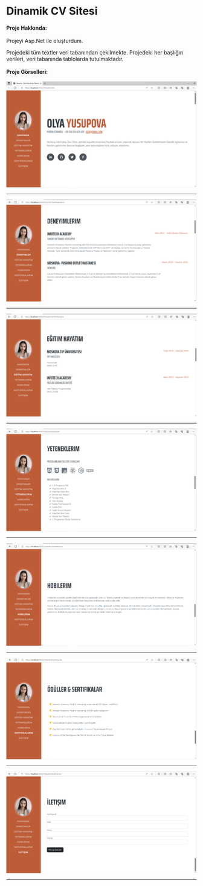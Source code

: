 # Dinamik CV Sitesi
**Proje Hakkında:** <br/><br/>
Projeyi Asp.Net ile oluşturdum.

Projedeki tüm textler veri tabanından çekilmekte. Projedeki her başlığın verileri, veri tabanında tablolarda tutulmaktadır.<br/><br/>
**Proje Görselleri:** <br/>
 <br/>
 ![About](https://github.com/Olyala94/MyMvcCv/blob/master/MyMvcCv/ProjectScreenShots/HakkimdaSayfasi.png)<hr/>
 ![Experiences](https://github.com/Olyala94/MyMvcCv/blob/master/MyMvcCv/ProjectScreenShots/Deneyimler.png)<hr/>
 ![Education](https://github.com/Olyala94/MyMvcCv/blob/master/MyMvcCv/ProjectScreenShots/EgitimHayatim.png)<hr/>
 ![Skills](https://github.com/Olyala94/MyMvcCv/blob/master/MyMvcCv/ProjectScreenShots/YeteneklerimSayfasi.png)<hr/>
 ![Hobbies](https://github.com/Olyala94/MyMvcCv/blob/master/MyMvcCv/ProjectScreenShots/HobilerimSayfasi.png)<hr/>
 ![Certificates](https://github.com/Olyala94/MyMvcCv/blob/master/MyMvcCv/ProjectScreenShots/Sertifikalarim.png)<hr/> 
 ![Communication](https://github.com/Olyala94/MyMvcCv/blob/master/MyMvcCv/ProjectScreenShots/Ilteisim.png)<hr/>
